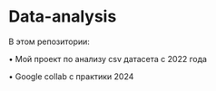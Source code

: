 # Data-analysis

В этом репозитории: 

• Мой проект по анализу csv датасета с 2022 года

• Google collab с практики 2024
